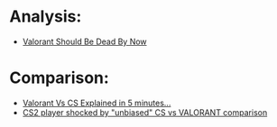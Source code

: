 # Analysis:
- [Valorant Should Be Dead By Now](https://youtu.be/oLVIZ4g4AgQ)

# Comparison:
- [Valorant Vs CS Explained in 5 minutes...](https://youtu.be/fGj4Ng8opdg)
- [CS2 player shocked by "unbiased" CS vs VALORANT comparison](https://youtu.be/CdXq_n6hVoQ)
